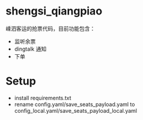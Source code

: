 # shengsi_qiangpiao

嵊泗客运的抢票代码，目前功能包含：
* 监听余票
* dingtalk 通知
* 下单

# Setup
* install requirements.txt
* rename config.yaml/save_seats_payload.yaml to config_local.yaml/save_seats_payload_local.yaml


